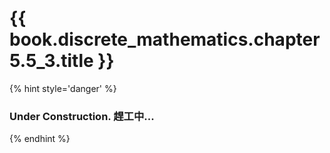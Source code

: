 # {{ book.discrete_mathematics.chapter5.5_3.title }}
<!-- notoc -->

{% hint style='danger' %}
### Under Construction. 趕工中...
{% endhint %}